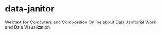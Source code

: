 # data-janitor
Webtext for Computers and Composition Online about Data Janitorial Work and Data Visualization

